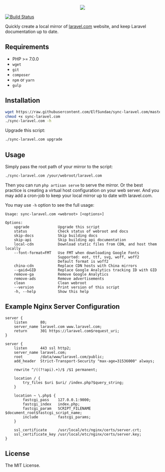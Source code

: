 <p align="center"><img src="https://camo.githubusercontent.com/5ceadc94fd40688144b193fd8ece2b805d79ca9b/68747470733a2f2f6c61726176656c2e636f6d2f6173736574732f696d672f636f6d706f6e656e74732f6c6f676f2d6c61726176656c2e737667"></p>

[![Build Status](https://travis-ci.org/ElfSundae/sync-laravel.com.svg?branch=master)](https://travis-ci.org/ElfSundae/sync-laravel.com)

Quickly create a local mirror of [laravel.com](https://laravel.com) website, and keep Laravel documentation up to date.

## Requirements

- PHP >= 7.0.0
- `wget`
- `git`
- `composer`
- `npm` or `yarn`
- `gulp`

## Installation

```sh
wget https://raw.githubusercontent.com/ElfSundae/sync-laravel.com/master/sync-laravel.com
chmod +x sync-laravel.com
./sync-laravel.com -h
```

Upgrade this script:

```sh
./sync-laravel.com upgrade
```

## Usage

Simply pass the root path of your mirror to the script:

```sh
./sync-laravel.com /your/webroot/laravel.com
```

Then you can run `php artisan serve` to serve the mirror. Or the best practice is creating a virtual host configuration on your web server. And you may add a cron-job to keep your local mirror up to date with laravel.com.

You may use `-h` option to see the full usage:

```
Usage: sync-laravel.com <webroot> [<options>]

Options:
    upgrade             Upgrade this script
    status              Check status of webroot and docs
    skip-docs           Skip building docs
    skip-api            Skip building api documentation
    local-cdn           Download static files from CDN, and host them locally
    --font-format=FMT   Use FMT when downloading Google Fonts
                        Supported: eot, ttf, svg, woff, woff2
                        Default format is woff2
    china-cdn           Replace CDN hosts with China mirrors
    --gaid=GID          Replace Google Analytics tracking ID with GID
    remove-ga           Remove Google Analytics
    remove-ads          Remove advertisements
    clean               Clean webroot
    --version           Print version of this script
    -h, --help          Show this help
```

## Example Nginx Server Configuration

```nginx
server {
    listen      80;
    server_name laravel.com www.laravel.com;
    return      301 https://laravel.com$request_uri;
}

server {
    listen      443 ssl http2;
    server_name laravel.com;
    root        /data/www/laravel.com/public;
    add_header  Strict-Transport-Security "max-age=31536000" always;

    rewrite ^/((?!api).+)/$ /$1 permanent;

    location / {
        try_files $uri $uri/ /index.php?$query_string;
    }

    location ~ \.php$ {
        fastcgi_pass    127.0.0.1:9000;
        fastcgi_index   index.php;
        fastcgi_param   SCRIPT_FILENAME  $document_root$fastcgi_script_name;
        include         fastcgi_params;
    }

    ssl_certificate     /usr/local/etc/nginx/certs/server.crt;
    ssl_certificate_key /usr/local/etc/nginx/certs/server.key;
}
```

## License

The MIT License.
